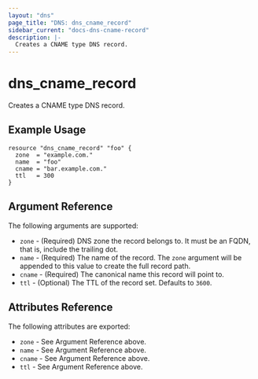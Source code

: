 ```yaml
---
layout: "dns"
page_title: "DNS: dns_cname_record"
sidebar_current: "docs-dns-cname-record"
description: |-
  Creates a CNAME type DNS record.
---
```


# dns_cname_record

Creates a CNAME type DNS record.

## Example Usage

```hcl
resource "dns_cname_record" "foo" {
  zone  = "example.com."
  name  = "foo"
  cname = "bar.example.com."
  ttl   = 300
}
```

## Argument Reference

The following arguments are supported:

* `zone` - (Required) DNS zone the record belongs to. It must be an FQDN, that is, include the trailing dot.
* `name` - (Required) The name of the record. The `zone` argument will be appended to this value to create the full record path.
* `cname` - (Required) The canonical name this record will point to.
* `ttl` - (Optional) The TTL of the record set. Defaults to `3600`.

## Attributes Reference

The following attributes are exported:

* `zone` - See Argument Reference above.
* `name` - See Argument Reference above.
* `cname` - See Argument Reference above.
* `ttl` - See Argument Reference above.
